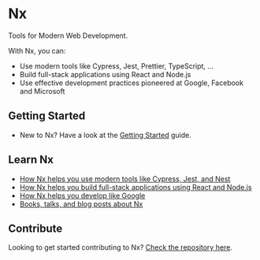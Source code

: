 # Nx

Tools for Modern Web Development.

With Nx, you can:

- Use modern tools like Cypress, Jest, Prettier, TypeScript, ...
- Build full-stack applications using React and Node.js
- Use effective development practices pioneered at Google, Facebook and Microsoft

## Getting Started

- New to Nx? Have a look at the [Getting Started](/react/getting-started/getting-started) guide.

## Learn Nx

- [How Nx helps you use modern tools like Cypress, Jest, and Nest](/react/fundamentals/use-modern-tools)
- [How Nx helps you build full-stack applications using React and Node.js](/react/fundamentals/build-full-stack-applications)
- [How Nx helps you develop like Google](/react/fundamentals/develop-like-google)
- [Books, talks, and blog posts about Nx](/react/getting-started/resources)

## Contribute

Looking to get started contributing to Nx? [Check the repository here](http://github.com/nrwl/nx).

